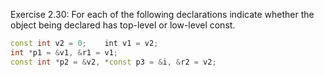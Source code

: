 Exercise 2.30: For each of the following declarations indicate whether the object being declared has top-level or low-level const.
```c++
const int v2 = 0;    int v1 = v2;
int *p1 = &v1, &r1 = v1;
const int *p2 = &v2, *const p3 = &i, &r2 = v2;
```

